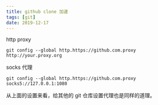 ```yaml
---
title: github clone 加速
tags: [git]
date: 2019-12-17
---
```

http proxy
```shell
git config --global http.https://github.com.proxy http://your.proxy.org
```
socks 代理
```shell
git config --global http.https://github.com.proxy socks5://127.0.0.1:1080
```

从上面的设置来看，给其他的 git 仓库设置代理也是同样的道理。
